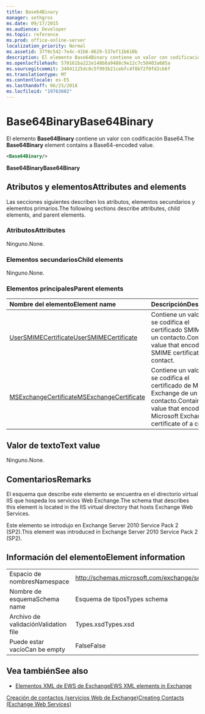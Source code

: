 ```yaml
---
title: Base64Binary
manager: sethgros
ms.date: 09/17/2015
ms.audience: Developer
ms.topic: reference
ms.prod: office-online-server
localization_priority: Normal
ms.assetid: 37f0c542-7e4c-41b6-8629-537ef11b610b
description: El elemento Base64Binary contiene un valor con codificación Base64.
ms.openlocfilehash: 570161ba222e148b8a9488c9e12c7c50403a685a
ms.sourcegitcommit: 34041125dc8c5f993b21cebfc4f8b72f0fd2cb6f
ms.translationtype: MT
ms.contentlocale: es-ES
ms.lasthandoff: 06/25/2018
ms.locfileid: "19763602"
---
```

# <a name="base64binary"></a><span data-ttu-id="a0a70-103">Base64Binary</span><span class="sxs-lookup"><span data-stu-id="a0a70-103">Base64Binary</span></span>

<span data-ttu-id="a0a70-104">El elemento **Base64Binary** contiene un valor con codificación Base64.</span><span class="sxs-lookup"><span data-stu-id="a0a70-104">The **Base64Binary** element contains a Base64-encoded value.</span></span> 
  
```XML
<Base64Binary/>
```

 <span data-ttu-id="a0a70-105">**Base64Binary**</span><span class="sxs-lookup"><span data-stu-id="a0a70-105">**Base64Binary**</span></span>
## <a name="attributes-and-elements"></a><span data-ttu-id="a0a70-106">Atributos y elementos</span><span class="sxs-lookup"><span data-stu-id="a0a70-106">Attributes and elements</span></span>

<span data-ttu-id="a0a70-107">Las secciones siguientes describen los atributos, elementos secundarios y elementos primarios.</span><span class="sxs-lookup"><span data-stu-id="a0a70-107">The following sections describe attributes, child elements, and parent elements.</span></span>
  
### <a name="attributes"></a><span data-ttu-id="a0a70-108">Atributos</span><span class="sxs-lookup"><span data-stu-id="a0a70-108">Attributes</span></span>

<span data-ttu-id="a0a70-109">Ninguno.</span><span class="sxs-lookup"><span data-stu-id="a0a70-109">None.</span></span>
  
### <a name="child-elements"></a><span data-ttu-id="a0a70-110">Elementos secundarios</span><span class="sxs-lookup"><span data-stu-id="a0a70-110">Child elements</span></span>

<span data-ttu-id="a0a70-111">Ninguno.</span><span class="sxs-lookup"><span data-stu-id="a0a70-111">None.</span></span>
  
### <a name="parent-elements"></a><span data-ttu-id="a0a70-112">Elementos principales</span><span class="sxs-lookup"><span data-stu-id="a0a70-112">Parent elements</span></span>

|<span data-ttu-id="a0a70-113">**Nombre del elemento**</span><span class="sxs-lookup"><span data-stu-id="a0a70-113">**Element name**</span></span>|<span data-ttu-id="a0a70-114">**Descripción**</span><span class="sxs-lookup"><span data-stu-id="a0a70-114">**Description**</span></span>|
|:-----|:-----|
|[<span data-ttu-id="a0a70-115">UserSMIMECertificate</span><span class="sxs-lookup"><span data-stu-id="a0a70-115">UserSMIMECertificate</span></span>](usersmimecertificate.md) <br/> |<span data-ttu-id="a0a70-116">Contiene un valor que se codifica el certificado SMIME de un contacto.</span><span class="sxs-lookup"><span data-stu-id="a0a70-116">Contains a value that encodes the SMIME certificate of a contact.</span></span>  <br/> |
|[<span data-ttu-id="a0a70-117">MSExchangeCertificate</span><span class="sxs-lookup"><span data-stu-id="a0a70-117">MSExchangeCertificate</span></span>](msexchangecertificate.md) <br/> |<span data-ttu-id="a0a70-118">Contiene un valor que se codifica el certificado de Microsoft Exchange de un contacto.</span><span class="sxs-lookup"><span data-stu-id="a0a70-118">Contains a value that encodes the Microsoft Exchange certificate of a contact.</span></span>  <br/> |
   
## <a name="text-value"></a><span data-ttu-id="a0a70-119">Valor de texto</span><span class="sxs-lookup"><span data-stu-id="a0a70-119">Text value</span></span>

<span data-ttu-id="a0a70-120">Ninguno.</span><span class="sxs-lookup"><span data-stu-id="a0a70-120">None.</span></span>
  
## <a name="remarks"></a><span data-ttu-id="a0a70-121">Comentarios</span><span class="sxs-lookup"><span data-stu-id="a0a70-121">Remarks</span></span>

<span data-ttu-id="a0a70-122">El esquema que describe este elemento se encuentra en el directorio virtual IIS que hospeda los servicios Web Exchange.</span><span class="sxs-lookup"><span data-stu-id="a0a70-122">The schema that describes this element is located in the IIS virtual directory that hosts Exchange Web Services.</span></span>
  
<span data-ttu-id="a0a70-123">Este elemento se introdujo en Exchange Server 2010 Service Pack 2 (SP2).</span><span class="sxs-lookup"><span data-stu-id="a0a70-123">This element was introduced in Exchange Server 2010 Service Pack 2 (SP2).</span></span>
  
## <a name="element-information"></a><span data-ttu-id="a0a70-124">Información del elemento</span><span class="sxs-lookup"><span data-stu-id="a0a70-124">Element information</span></span>

|||
|:-----|:-----|
|<span data-ttu-id="a0a70-125">Espacio de nombres</span><span class="sxs-lookup"><span data-stu-id="a0a70-125">Namespace</span></span>  <br/> |http://schemas.microsoft.com/exchange/services/2006/types  <br/> |
|<span data-ttu-id="a0a70-126">Nombre de esquema</span><span class="sxs-lookup"><span data-stu-id="a0a70-126">Schema name</span></span>  <br/> |<span data-ttu-id="a0a70-127">Esquema de tipos</span><span class="sxs-lookup"><span data-stu-id="a0a70-127">Types schema</span></span>  <br/> |
|<span data-ttu-id="a0a70-128">Archivo de validación</span><span class="sxs-lookup"><span data-stu-id="a0a70-128">Validation file</span></span>  <br/> |<span data-ttu-id="a0a70-129">Types.xsd</span><span class="sxs-lookup"><span data-stu-id="a0a70-129">Types.xsd</span></span>  <br/> |
|<span data-ttu-id="a0a70-130">Puede estar vacío</span><span class="sxs-lookup"><span data-stu-id="a0a70-130">Can be empty</span></span>  <br/> |<span data-ttu-id="a0a70-131">False</span><span class="sxs-lookup"><span data-stu-id="a0a70-131">False</span></span>  <br/> |
   
## <a name="see-also"></a><span data-ttu-id="a0a70-132">Vea también</span><span class="sxs-lookup"><span data-stu-id="a0a70-132">See also</span></span>



- [<span data-ttu-id="a0a70-133">Elementos XML de EWS de Exchange</span><span class="sxs-lookup"><span data-stu-id="a0a70-133">EWS XML elements in Exchange</span></span>](ews-xml-elements-in-exchange.md)


[<span data-ttu-id="a0a70-134">Creación de contactos (servicios Web de Exchange)</span><span class="sxs-lookup"><span data-stu-id="a0a70-134">Creating Contacts (Exchange Web Services)</span></span>](http://msdn.microsoft.com/library/4845917e-70d1-481c-bbd7-011ec6571789%28Office.15%29.aspx)

